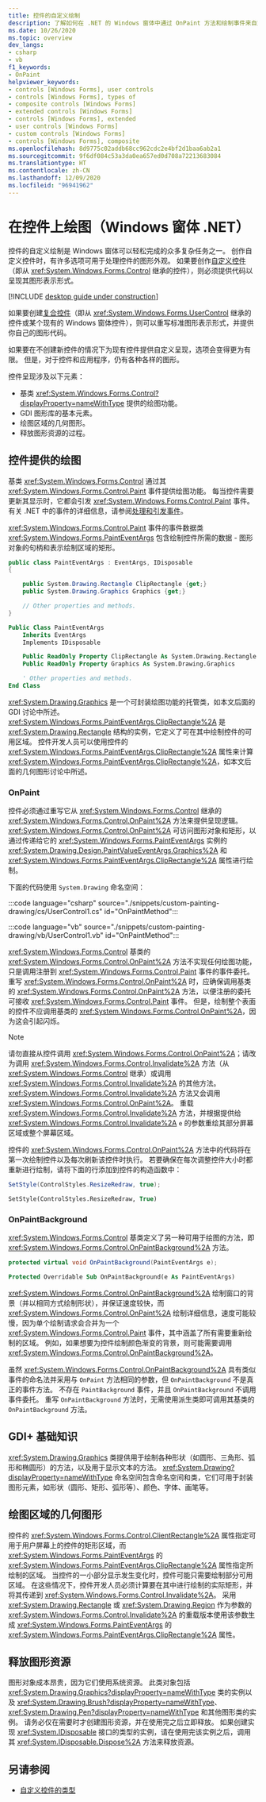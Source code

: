 ```yaml
---
title: 控件的自定义绘制
description: 了解如何在 .NET 的 Windows 窗体中通过 OnPaint 方法和绘制事件来自定义控件的外观。
ms.date: 10/26/2020
ms.topic: overview
dev_langs:
- csharp
- vb
f1_keywords:
- OnPaint
helpviewer_keywords:
- controls [Windows Forms], user controls
- controls [Windows Forms], types of
- composite controls [Windows Forms]
- extended controls [Windows Forms]
- controls [Windows Forms], extended
- user controls [Windows Forms]
- custom controls [Windows Forms]
- controls [Windows Forms], composite
ms.openlocfilehash: 8d9775c02addb68cc962cdc2e4bf2d1baa6ab2a1
ms.sourcegitcommit: 9f6df084c53a3da0ea657ed0d708a72213683084
ms.translationtype: HT
ms.contentlocale: zh-CN
ms.lasthandoff: 12/09/2020
ms.locfileid: "96941962"
---
```

# <a name="painting-and-drawing-on-controls-windows-forms-net"></a>在控件上绘图（Windows 窗体 .NET）

控件的自定义绘制是 Windows 窗体可以轻松完成的众多复杂任务之一。 创作自定义控件时，有许多选项可用于处理控件的图形外观。 如果要创作[自定义控件](custom.md#custom-controls)（即从 <xref:System.Windows.Forms.Control> 继承的控件），则必须提供代码以呈现其图形表示形式。

[!INCLUDE [desktop guide under construction](../../includes/desktop-guide-preview-note.md)]

如果要创建[复合控件](custom.md#composite-controls)（即从 <xref:System.Windows.Forms.UserControl> 继承的控件或某个现有的 Windows 窗体控件），则可以重写标准图形表示形式，并提供你自己的图形代码。

如果要在不创建新控件的情况下为现有控件提供自定义呈现，选项会变得更为有限。 但是，对于控件和应用程序，仍有各种各样的图形。

控件呈现涉及以下元素：

- 基类 <xref:System.Windows.Forms.Control?displayProperty=nameWithType> 提供的绘图功能。
- GDI 图形库的基本元素。
- 绘图区域的几何图形。
- 释放图形资源的过程。

## <a name="drawing-provided-by-control"></a>控件提供的绘图

基类 <xref:System.Windows.Forms.Control> 通过其 <xref:System.Windows.Forms.Control.Paint> 事件提供绘图功能。 每当控件需要更新其显示时，它都会引发 <xref:System.Windows.Forms.Control.Paint> 事件。 有关 .NET 中的事件的详细信息，请参阅[处理和引发事件](/dotnet/standard/events/index)。

<xref:System.Windows.Forms.Control.Paint> 事件的事件数据类 <xref:System.Windows.Forms.PaintEventArgs> 包含绘制控件所需的数据 - 图形对象的句柄和表示绘制区域的矩形。

```csharp
public class PaintEventArgs : EventArgs, IDisposable
{

    public System.Drawing.Rectangle ClipRectangle {get;}
    public System.Drawing.Graphics Graphics {get;}

    // Other properties and methods.
}
```

```vb
Public Class PaintEventArgs
    Inherits EventArgs
    Implements IDisposable

    Public ReadOnly Property ClipRectangle As System.Drawing.Rectangle
    Public ReadOnly Property Graphics As System.Drawing.Graphics

    ' Other properties and methods.
End Class
```

<xref:System.Drawing.Graphics> 是一个可封装绘图功能的托管类，如本文后面的 GDI 讨论中所述。 <xref:System.Windows.Forms.PaintEventArgs.ClipRectangle%2A> 是 <xref:System.Drawing.Rectangle> 结构的实例，它定义了可在其中绘制控件的可用区域。 控件开发人员可以使用控件的 <xref:System.Windows.Forms.PaintEventArgs.ClipRectangle%2A> 属性来计算 <xref:System.Windows.Forms.PaintEventArgs.ClipRectangle%2A>，如本文后面的几何图形讨论中所述。

### <a name="onpaint"></a>OnPaint

控件必须通过重写它从 <xref:System.Windows.Forms.Control> 继承的 <xref:System.Windows.Forms.Control.OnPaint%2A> 方法来提供呈现逻辑。 <xref:System.Windows.Forms.Control.OnPaint%2A> 可访问图形对象和矩形，以通过传递给它的 <xref:System.Windows.Forms.PaintEventArgs> 实例的 <xref:System.Drawing.Design.PaintValueEventArgs.Graphics%2A> 和 <xref:System.Windows.Forms.PaintEventArgs.ClipRectangle%2A> 属性进行绘制。

下面的代码使用 `System.Drawing` 命名空间：

:::code language="csharp" source="./snippets/custom-painting-drawing/cs/UserControl1.cs" id="OnPaintMethod":::

:::code language="vb" source="./snippets/custom-painting-drawing/vb/UserControl1.vb" id="OnPaintMethod":::

<xref:System.Windows.Forms.Control> 基类的 <xref:System.Windows.Forms.Control.OnPaint%2A> 方法不实现任何绘图功能，只是调用注册到 <xref:System.Windows.Forms.Control.Paint> 事件的事件委托。 重写 <xref:System.Windows.Forms.Control.OnPaint%2A> 时，应确保调用基类的 <xref:System.Windows.Forms.Control.OnPaint%2A> 方法，以便注册的委托可接收 <xref:System.Windows.Forms.Control.Paint> 事件。 但是，绘制整个表面的控件不应调用基类的 <xref:System.Windows.Forms.Control.OnPaint%2A>，因为这会引起闪烁。

> [!NOTE]
> 请勿直接从控件调用 <xref:System.Windows.Forms.Control.OnPaint%2A>；请改为调用 <xref:System.Windows.Forms.Control.Invalidate%2A> 方法（从 <xref:System.Windows.Forms.Control> 继承）或调用 <xref:System.Windows.Forms.Control.Invalidate%2A> 的其他方法。 <xref:System.Windows.Forms.Control.Invalidate%2A> 方法又会调用 <xref:System.Windows.Forms.Control.OnPaint%2A>。 重载 <xref:System.Windows.Forms.Control.Invalidate%2A> 方法，并根据提供给 <xref:System.Windows.Forms.Control.Invalidate%2A> `e` 的参数重绘其部分屏幕区域或整个屏幕区域。

控件的 <xref:System.Windows.Forms.Control.OnPaint%2A> 方法中的代码将在第一次绘制控件以及每次刷新该控件时执行。 若要确保在每次调整控件大小时都重新进行绘制，请将下面的行添加到控件的构造函数中：

```csharp
SetStyle(ControlStyles.ResizeRedraw, true);
```

```vb
SetStyle(ControlStyles.ResizeRedraw, True)
```

### <a name="onpaintbackground"></a>OnPaintBackground

<xref:System.Windows.Forms.Control> 基类定义了另一种可用于绘图的方法，即 <xref:System.Windows.Forms.Control.OnPaintBackground%2A> 方法。

```csharp
protected virtual void OnPaintBackground(PaintEventArgs e);
```

```vb
Protected Overridable Sub OnPaintBackground(e As PaintEventArgs)
```

<xref:System.Windows.Forms.Control.OnPaintBackground%2A> 绘制窗口的背景（并以相同方式绘制形状），并保证速度较快，而 <xref:System.Windows.Forms.Control.OnPaint%2A> 绘制详细信息，速度可能较慢，因为单个绘制请求会合并为一个 <xref:System.Windows.Forms.Control.Paint> 事件，其中涵盖了所有需要重新绘制的区域。 例如，如果想要为控件绘制颜色渐变的背景，则可能需要调用 <xref:System.Windows.Forms.Control.OnPaintBackground%2A>。

虽然 <xref:System.Windows.Forms.Control.OnPaintBackground%2A> 具有类似事件的命名法并采用与 `OnPaint` 方法相同的参数，但 `OnPaintBackground` 不是真正的事件方法。 不存在 `PaintBackground` 事件，并且 `OnPaintBackground` 不调用事件委托。 重写 `OnPaintBackground` 方法时，无需使用派生类即可调用其基类的 `OnPaintBackground` 方法。

## <a name="gdi-basics"></a>GDI+ 基础知识

<xref:System.Drawing.Graphics> 类提供用于绘制各种形状（如圆形、三角形、弧形和椭圆形）的方法，以及用于显示文本的方法。 <xref:System.Drawing?displayProperty=nameWithType> 命名空间包含命名空间和类，它们可用于封装图形元素，如形状（圆形、矩形、弧形等）、颜色、字体、画笔等。<!-- TODO  For more information about GDI, see [Using Managed Graphics Classes](../advanced/using-managed-graphics-classes.md).-->

## <a name="geometry-of-the-drawing-region"></a>绘图区域的几何图形

控件的 <xref:System.Windows.Forms.Control.ClientRectangle%2A> 属性指定可用于用户屏幕上的控件的矩形区域，而 <xref:System.Windows.Forms.PaintEventArgs> 的 <xref:System.Windows.Forms.PaintEventArgs.ClipRectangle%2A> 属性指定所绘制的区域。 当控件的一小部分显示发生变化时，控件可能只需要绘制部分可用区域。 在这些情况下，控件开发人员必须计算要在其中进行绘制的实际矩形，并将其传递到 <xref:System.Windows.Forms.Control.Invalidate%2A>。 采用 <xref:System.Drawing.Rectangle> 或 <xref:System.Drawing.Region> 作为参数的 <xref:System.Windows.Forms.Control.Invalidate%2A> 的重载版本使用该参数生成 <xref:System.Windows.Forms.PaintEventArgs> 的 <xref:System.Windows.Forms.PaintEventArgs.ClipRectangle%2A> 属性。

## <a name="freeing-graphics-resources"></a>释放图形资源

图形对象成本昂贵，因为它们使用系统资源。 此类对象包括 <xref:System.Drawing.Graphics?displayProperty=nameWithType> 类的实例以及 <xref:System.Drawing.Brush?displayProperty=nameWithType>、<xref:System.Drawing.Pen?displayProperty=nameWithType> 和其他图形类的实例。 请务必仅在需要时才创建图形资源，并在使用完之后立即释放。 如果创建实现 <xref:System.IDisposable> 接口的类型的实例，请在使用完该实例之后，调用其 <xref:System.IDisposable.Dispose%2A> 方法来释放资源。

## <a name="see-also"></a>另请参阅

- [自定义控件的类型](custom.md)
